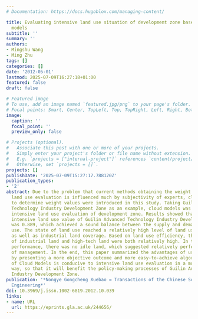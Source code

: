 ```yaml
---
# Documentation: https://docs.hugoblox.com/managing-content/

title: Evaluating intensive land use situation of development zone based on cloud
  models
subtitle: ''
summary: ''
authors:
- Mingshu Wang
- Ming Zhu
tags: []
categories: []
date: '2012-05-01'
lastmod: 2025-07-09T16:27:18+01:00
featured: false
draft: false

# Featured image
# To use, add an image named `featured.jpg/png` to your page's folder.
# Focal points: Smart, Center, TopLeft, Top, TopRight, Left, Right, BottomLeft, Bottom, BottomRight.
image:
  caption: ''
  focal_point: ''
  preview_only: false

# Projects (optional).
#   Associate this post with one or more of your projects.
#   Simply enter your project's folder or file name without extension.
#   E.g. `projects = ["internal-project"]` references `content/project/deep-learning/index.md`.
#   Otherwise, set `projects = []`.
projects: []
publishDate: '2025-07-09T15:27:17.788120Z'
publication_types:
- '2'
abstract: Due to the problem that current methods obtaining the weight values in intensive
  land use evaluation is influenced much by subjectivity of experts, cloud models
  to determine weight values were introduced in this study. Taking Guilin Advanced
  Technology Industry Development Zone as an example, cloud models was applied in
  intensive land use evaluation of development zone. Results showed that the comprehensive
  intensive land use value of Guilin Advanced Technology Industry Development Zone
  was 0.889, which achieved a sound balance between the supply and demand of land
  use. The state of land use reached a relatively high level of land use intensity
  as well as industrial land coverage. Based on land use efficiency, the output intensity
  of industrial land and high-tech land were both relatively high. In terms of management
  performance, there was no idle land, which suggested relatively perfect outcome
  of management. In the end, this paper summarized the advantages of using cloud models
  by presenting a more objective outcome and more easy-to-achieve algorithm. The application
  of Cloud Models is conducive to intensive land use evaluation in a more scientific
  way, so that it will benefit the policy-making processes of Guilin Advanced Technology
  Industry Development Zone.
publication: '*Nongye Gongcheng Xuebao = Transactions of the Chinese Society of Agricultural
  Engineering*'
doi: 10.3969/j.issn.1002-6819.2012.10.039
links:
- name: URL
  url: https://eprints.gla.ac.uk/244656/
---
```

